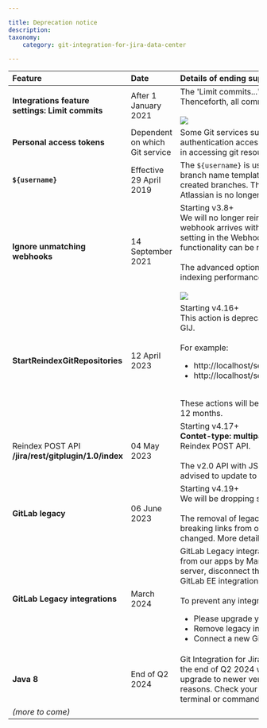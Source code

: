 ```yaml
---

title: Deprecation notice
description:
taxonomy:
    category: git-integration-for-jira-data-center

---
```


| Feature | Date | Details of ending support, removal or obsolescence |
| :--- | :--- | :--- |
| **Integrations feature settings: Limit commits** | After 1 January 2021 | The 'Limit commits...' setting is deprecated and will be removed. Thenceforth, all commits will be limited by project permissions.<br><br>![](/wp-content/uploads/gij-limit-commit-deprecation-notice.png) |
| **Personal access tokens** | Dependent on which Git service | Some Git services such as GitLab and GitHub are enforcing authentication access for users to use personal access tokens in accessing git resources and services. |
| **`${username}`** | Effective 29 April 2019 | The `${username}` is used when logging into Jira and in the branch name template to generate a default name for newly-created branches. This template variable is deprecated as Atlassian is no longer making usernames available. |
| **Ignore unmatching webhooks** | 14 September 2021 | Starting v3.8+<br>We will no longer reindex all repositories by default when a webhook arrives without a matching repository. There will be a setting in the Webhooks setting page where the previous functionality can be restored.<br><br>The advanced options provide a couple of settings for webhook indexing performance improvements.<br><br>![](/wp-content/uploads/gij-gitserver-webhooks-ignore-dups-and-min-ridx-adv.png) |
| **StartReindexGitRepositories** | 12 April 2023 | Starting v4.16+<br>This action is deprecated since it is not being used anymore by GIJ.<br><br>For example: <ul><li>http://localhost/secure/StartReindexGitRepositories.jspa</li><li>http://localhost/secure/ReindexGitRepositories!progress.jspa</li></ul><br>These actions will be removed from GIJ Server/DC product in 12 months. |
| Reindex POST API<br>**/jira/rest/gitplugin/1.0/index** | 04 May 2023 | Starting v4.17+<br>**Contet-type: multipart/form-data** is also deprecated.for Reindex POST API.<br><br>The v2.0 API with JSON body is more improved and users are advised to update to v4.17+ for better security. |
| **GitLab legacy** | 06 June 2023 | Starting v4.19+<br>We will be dropping support for GitLab legacy integrations.<br><br>The removal of legacy routes in the recent Gitlab update is breaking links from our apps -- as the URL structure has changed. More details regarding the change [here](https://docs.gitlab.com/ee/update/removals.html#legacy-routes-removed). |
| **GitLab Legacy integrations** | March 2024 | GitLab Legacy integrations support feature will be fully dropped from our apps by March 2024. Please upgrade your GitLab server, disconnect the legacy integration and connect a new GitLab EE integration.<br><br> To prevent any integration issues:<br><ul><li>Please upgrade your GitLab server;</li><li>Remove legacy integrations; and</li><li>Connect a new GitLab integration to your GitLab CE/EE.</li><ul> |
| **Java 8** | End of Q2 2024 | Git Integration for Jira (GIJ) will be ending support for Java 8 at the end of Q2 2024 with GIJ version 5.0. We recommend to upgrade to newer versions of Java especially for security reasons. Check your Java version using "java -version" in terminal or command line. |
| _(more to come)_ |     |     |

